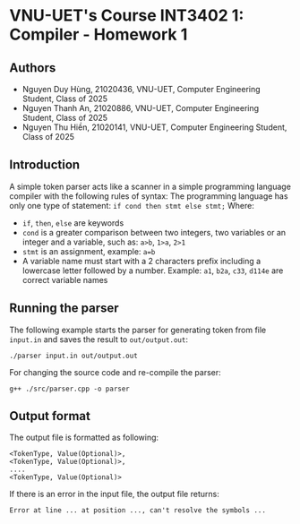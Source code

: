# VNU-UET's Course INT3402 1: Compiler - Homework 1 

## Authors
- Nguyen Duy Hùng, 21020436, VNU-UET, Computer Engineering Student, Class of 2025 
- Nguyen Thanh An, 21020886, VNU-UET, Computer Engineering Student, Class of 2025
- Nguyen Thu Hiền, 21020141, VNU-UET, Computer Engineering Student, Class of 2025

## Introduction

A simple token parser acts like a scanner in a simple programming language compiler with the following rules of syntax:
The programming language has only one type of statement: `if cond then stmt else stmt;` 
Where: 
- `if`, `then`, `else` are keywords
- `cond` is a greater comparison between two integers, two variables or an integer and a variable, such as: `a>b`, `1>a`, `2>1`
- `stmt` is an assignment, example: `a=b`
- A variable name must start with a 2 characters prefix including a lowercase letter followed by a number. Example: `a1`, `b2a`, `c33`, `d114e` are correct variable names     

## Running the parser

The following example starts the parser for generating token from file `input.in` and saves the result to `out/output.out`:

```
./parser input.in out/output.out
```

For changing the source code and re-compile the parser:
```
g++ ./src/parser.cpp -o parser
```

## Output format

The output file is formatted as following:
```
<TokenType, Value(Optional)>,
<TokenType, Value(Optional)>,
....
<TokenType, Value(Optional)>
```
If there is an error in the input file, the output file returns: 
```
Error at line ... at position ..., can't resolve the symbols ... 
```
